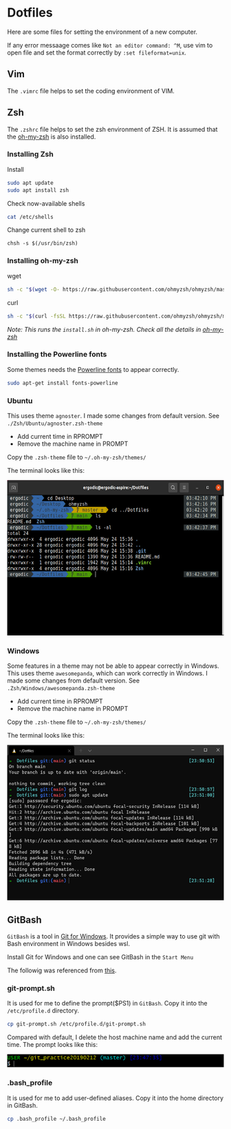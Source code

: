 # Dotfiles

Here are some files for setting the environment of a new computer.

If any error messaage comes like `Not an editor command: ^M`, use vim to open file and set the format correctly by `:set fileformat=unix`.

## Vim
The `.vimrc` file helps to set the coding environment of VIM.

## Zsh
The `.zshrc` file helps to set the zsh environment of ZSH.
It is assumed that the [oh-my-zsh](https://github.com/ohmyzsh/ohmyzsh) is also installed.
### Installing Zsh
Install
```bash
sudo apt update
sudo apt install zsh
```
Check now-available shells
```bash
cat /etc/shells
```
Change current shell to zsh
```
chsh -s $(/usr/bin/zsh)
```
### Installing oh-my-zsh
wget
```bash
sh -c "$(wget -O- https://raw.githubusercontent.com/ohmyzsh/ohmyzsh/master/tools/install.sh)"
```
curl
```bash
sh -c "$(curl -fsSL https://raw.githubusercontent.com/ohmyzsh/ohmyzsh/master/tools/install.sh)"
```
*Note: This runs the `install.sh` in oh-my-zsh. Check all the details in [oh-my-zsh](https://github.com/ohmyzsh/ohmyzsh)*

### Installing the Powerline fonts
Some themes needs the [Powerline fonts](https://github.com/powerline/fonts) to appear correctly.
```bash
sudo apt-get install fonts-powerline
```

### Ubuntu
This uses theme `agnoster`. I made some changes from default version. See `./Zsh/Ubuntu/agnoster.zsh-theme`
* Add current time in RPROMPT
* Remove the machine name in PROMPT

Copy the `.zsh-theme` file to `~/.oh-my-zsh/themes/`

The terminal looks like this:
<div align=center>
<img src=/Zsh/Ubuntu/Ubuntu_agnoster.png width=640 height=360 />
</div>

### Windows
Some features in a theme may not be able to appear correctly in Windows. This uses theme `awesomepanda`, which can work correctly in Windows. I made some changes from default version. See `.Zsh/Windows/awesomepanda.zsh-theme`
* Add current time in RPROMPT
* Remove the machine name in PROMPT

Copy the `.zsh-theme` file to `~/.oh-my-zsh/themes/`

The terminal looks like this:
<div align=center>
<img src=/Zsh/Windows/Windows_terminal_awesomepanda.png width=640 height=360 />
</div>

## GitBash
`GitBash` is a tool in [Git for Windows](https://gitforwindows.org/). It provides a simple way to use git with Bash environment in Windows besides wsl.

Install Git for Windows and one can see GitBash in the `Start Menu`

The followig was referenced from [this](https://juejin.cn/post/6844903700775845895).
### git-prompt.sh
It is used for me to define the prompt($PS1) in `GitBash`. Copy it into the `/etc/profile.d` directory.
```bash
cp git-prompt.sh /etc/profile.d/git-prompt.sh
```
Compared with default, I delete the host machine name and add the current time. The prompt looks like this:
<div align=center>
<img src=/GitBash/GitBash_prompt.png width=640/>
</div>

### .bash_profile
It is used for me to add user-defined aliases. Copy it into the home directory in GitBash. 
```bash
cp .bash_profile ~/.bash_profile
```
